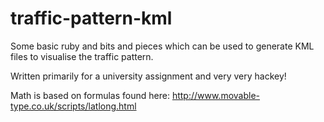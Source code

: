 # traffic-pattern-kml

Some basic ruby and bits and pieces which can be used to generate KML
files to visualise the traffic pattern. 

Written primarily for a university assignment and very very
hackey!

Math is based on formulas found here: http://www.movable-type.co.uk/scripts/latlong.html
